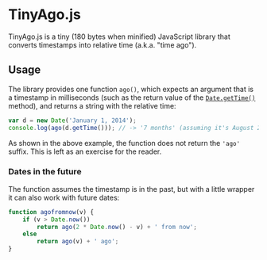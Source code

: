 TinyAgo.js
==========

TinyAgo.js is a tiny (180 bytes when minified) JavaScript library that converts
timestamps into relative time (a.k.a. "time ago").

Usage
-----

The library provides one function `ago()`, which expects an argument that is a
timestamp in milliseconds (such as the return value of the
[`Date.getTime()`](https://developer.mozilla.org/en-US/docs/Web/JavaScript/Reference/Global_Objects/Date/getTime)
method), and returns a string with the relative time:

```javascript
var d = new Date('January 1, 2014');
console.log(ago(d.getTime())); // -> '7 months' (assuming it's August 2014)
```

As shown in the above example, the function does not return the `'ago'` suffix.
This is left as an exercise for the reader.

### Dates in the future

The function assumes the timestamp is in the past, but with a little wrapper it
can also work with future dates:

```javascript
function agofromnow(v) {
    if (v > Date.now())
        return ago(2 * Date.now() - v) + ' from now';
    else
        return ago(v) + ' ago';
}
```
